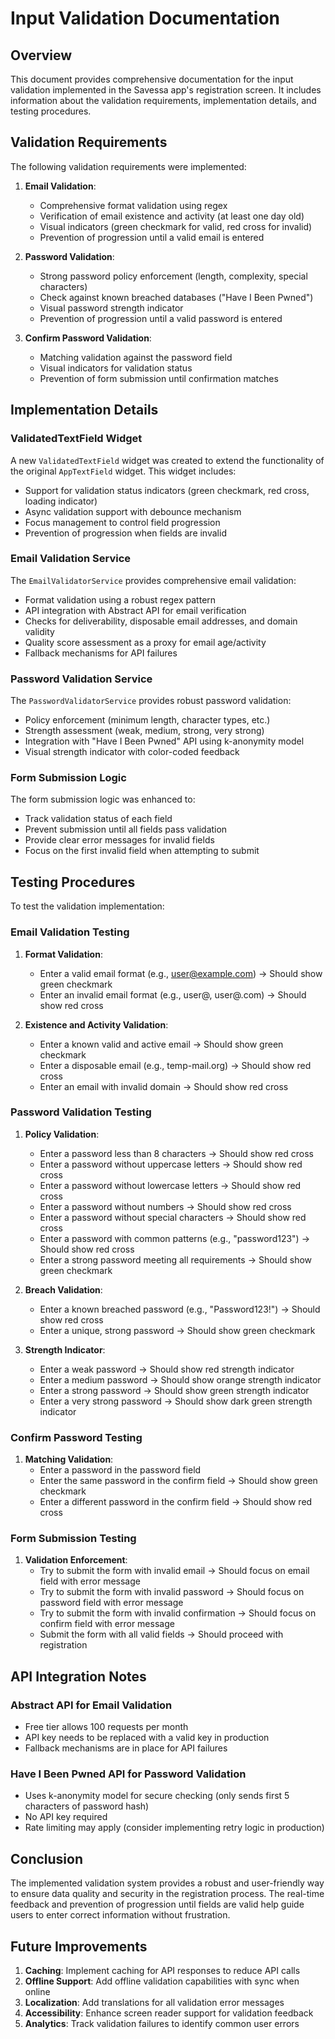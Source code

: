 # Input Validation Documentation

## Overview

This document provides comprehensive documentation for the input validation implemented in the Savessa app's registration screen. It includes information about the validation requirements, implementation details, and testing procedures.

## Validation Requirements

The following validation requirements were implemented:

1. **Email Validation**:
   - Comprehensive format validation using regex
   - Verification of email existence and activity (at least one day old)
   - Visual indicators (green checkmark for valid, red cross for invalid)
   - Prevention of progression until a valid email is entered

2. **Password Validation**:
   - Strong password policy enforcement (length, complexity, special characters)
   - Check against known breached databases ("Have I Been Pwned")
   - Visual password strength indicator
   - Prevention of progression until a valid password is entered

3. **Confirm Password Validation**:
   - Matching validation against the password field
   - Visual indicators for validation status
   - Prevention of form submission until confirmation matches

## Implementation Details

### ValidatedTextField Widget

A new `ValidatedTextField` widget was created to extend the functionality of the original `AppTextField` widget. This widget includes:

- Support for validation status indicators (green checkmark, red cross, loading indicator)
- Async validation support with debounce mechanism
- Focus management to control field progression
- Prevention of progression when fields are invalid

### Email Validation Service

The `EmailValidatorService` provides comprehensive email validation:

- Format validation using a robust regex pattern
- API integration with Abstract API for email verification
- Checks for deliverability, disposable email addresses, and domain validity
- Quality score assessment as a proxy for email age/activity
- Fallback mechanisms for API failures

### Password Validation Service

The `PasswordValidatorService` provides robust password validation:

- Policy enforcement (minimum length, character types, etc.)
- Strength assessment (weak, medium, strong, very strong)
- Integration with "Have I Been Pwned" API using k-anonymity model
- Visual strength indicator with color-coded feedback

### Form Submission Logic

The form submission logic was enhanced to:

- Track validation status of each field
- Prevent submission until all fields pass validation
- Provide clear error messages for invalid fields
- Focus on the first invalid field when attempting to submit

## Testing Procedures

To test the validation implementation:

### Email Validation Testing

1. **Format Validation**:
   - Enter a valid email format (e.g., user@example.com) → Should show green checkmark
   - Enter an invalid email format (e.g., user@, user@.com) → Should show red cross

2. **Existence and Activity Validation**:
   - Enter a known valid and active email → Should show green checkmark
   - Enter a disposable email (e.g., temp-mail.org) → Should show red cross
   - Enter an email with invalid domain → Should show red cross

### Password Validation Testing

1. **Policy Validation**:
   - Enter a password less than 8 characters → Should show red cross
   - Enter a password without uppercase letters → Should show red cross
   - Enter a password without lowercase letters → Should show red cross
   - Enter a password without numbers → Should show red cross
   - Enter a password without special characters → Should show red cross
   - Enter a password with common patterns (e.g., "password123") → Should show red cross
   - Enter a strong password meeting all requirements → Should show green checkmark

2. **Breach Validation**:
   - Enter a known breached password (e.g., "Password123!") → Should show red cross
   - Enter a unique, strong password → Should show green checkmark

3. **Strength Indicator**:
   - Enter a weak password → Should show red strength indicator
   - Enter a medium password → Should show orange strength indicator
   - Enter a strong password → Should show green strength indicator
   - Enter a very strong password → Should show dark green strength indicator

### Confirm Password Testing

1. **Matching Validation**:
   - Enter a password in the password field
   - Enter the same password in the confirm field → Should show green checkmark
   - Enter a different password in the confirm field → Should show red cross

### Form Submission Testing

1. **Validation Enforcement**:
   - Try to submit the form with invalid email → Should focus on email field with error message
   - Try to submit the form with invalid password → Should focus on password field with error message
   - Try to submit the form with invalid confirmation → Should focus on confirm field with error message
   - Submit the form with all valid fields → Should proceed with registration

## API Integration Notes

### Abstract API for Email Validation

- Free tier allows 100 requests per month
- API key needs to be replaced with a valid key in production
- Fallback mechanisms are in place for API failures

### Have I Been Pwned API for Password Validation

- Uses k-anonymity model for secure checking (only sends first 5 characters of password hash)
- No API key required
- Rate limiting may apply (consider implementing retry logic in production)

## Conclusion

The implemented validation system provides a robust and user-friendly way to ensure data quality and security in the registration process. The real-time feedback and prevention of progression until fields are valid help guide users to enter correct information without frustration.

## Future Improvements

1. **Caching**: Implement caching for API responses to reduce API calls
2. **Offline Support**: Add offline validation capabilities with sync when online
3. **Localization**: Add translations for all validation error messages
4. **Accessibility**: Enhance screen reader support for validation feedback
5. **Analytics**: Track validation failures to identify common user errors